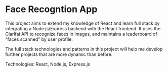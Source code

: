 # Face Recogntion App

This project aims to extend my knowledge of React and learn full stack by integrating a Node.js/Express backend with the React frontend. It uses the Clarifai API to recognize faces in images, and maintains a leaderboard of "faces scanned" by user profile.

The full stack technologies and patterns in this project will help me develop further projects that are more dynamic than before.

Technologies: React, Node.js, Express.js
